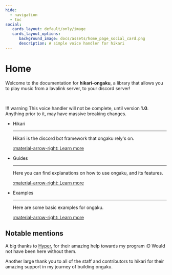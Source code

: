 ```yaml
---
hide:
  - navigation
  - toc
social:
   cards_layout: default/only/image
   cards_layout_options:
      background_image: docs/assets/home_page_social_card.png
      description: A simple voice handler for hikari
---
```


# Home

Welcome to the documentation for **hikari-ongaku**, a library that allows you to play music from a lavalink server, to your discord server!

<br>

!!! warning
    This voice handler will not be complete, until version **1.0**. Anything prior to it, may have massive breaking changes.

<div class="grid cards" markdown>

 -  Hikari

    ---

    Hikari is the discord bot framework that ongaku rely's on.

    [:material-arrow-right: Learn more](https://hikari-py.dev/)

 -  Guides

    ---

    Here you can find explanations on how to use ongaku, and its features.

    [:material-arrow-right: Learn more](https://hikari-py.dev/)

 -  Examples

    ---

    Here are some basic examples for ongaku.

    [:material-arrow-right: Learn more](https://github.com/MPlatypus/hikari-ongaku/tree/main/examples/)

</div>


## Notable mentions

A big thanks to [Hyper](https://github.com/hypergonial), for their amazing help towards my program :D Would not have been here without them.

Another large thank you to all of the staff and contributors to hikari for their amazing support in my journey of building ongaku.